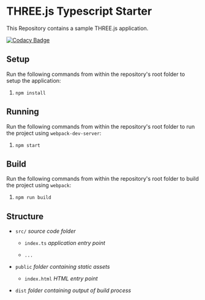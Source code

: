 # THREE.js Typescript Starter

This Repository contains a sample THREE.js application.

[![Codacy Badge](https://app.codacy.com/project/badge/Grade/60d1311220694a2ea64874bd4631e1f5)](https://www.codacy.com/gh/nelson-mig-l/hthreejs/dashboard?utm_source=github.com&utm_medium=referral&utm_content=nelson-mig-l/hthreejs&utm_campaign=Badge_Grade)

## Setup

Run the following commands from within the repository's root folder to setup the application:

1. `npm install`

## Running

Run the following commands from within the repository's root folder to run the project using `webpack-dev-server`:

1. `npm start`

## Build

Run the following commands from within the repository's root folder to build the project using `webpack`:

1. `npm run build`

## Structure

- `src/` _source code folder_

  - `index.ts` _application entry point_

  - `...`

- `public` _folder containing static assets_

  - `index.html` _HTML entry point_

- `dist` _folder containing output of build process_
